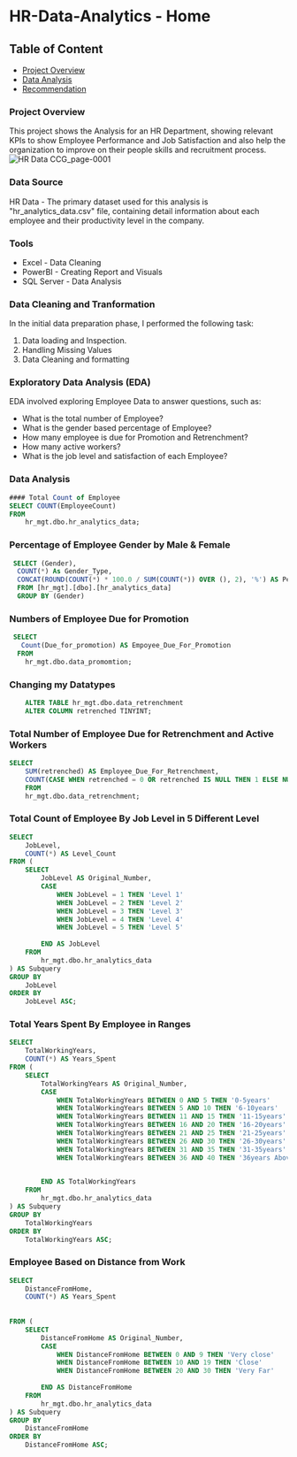 # HR-Data-Analytics - Home

## Table of Content

- [Project Overview](#project-overview)
- [Data Analysis](#data-analysis)
- [Recommendation](#recommendation)

### Project Overview
This project shows the Analysis for an HR Department, showing relevant KPIs to show Employee Performance and Job Satisfaction and also help the organization to improve on their people skills and recruitment process.
![HR Data CCG_page-0001](https://github.com/toyinyayu/HR-Data-Analytics/assets/31111105/4114cb97-eb46-4b3b-ac9c-cec69f2790ca)


### Data Source
HR Data - The primary dataset used for this analysis is "hr_analytics_data.csv" file, containing detail information about each employee and their productivity level in the company.

### Tools
- Excel - Data Cleaning
- PowerBI - Creating Report and Visuals
- SQL Server - Data Analysis


### Data Cleaning and Tranformation
In the initial data preparation phase, I performed the following task:
1. Data loading and Inspection.
2. Handling Missing Values
3. Data Cleaning and formatting

### Exploratory Data Analysis (EDA)
EDA involved exploring Employee Data to answer questions, such as:

- What is the total number of Employee?
- What is the gender based percentage of Employee?
- How many employee is due for Promotion and Retrenchment?
- How many active workers?
- What is the job level and satisfaction of each Employee?


### Data Analysis

```SQL
#### Total Count of Employee
SELECT COUNT(EmployeeCount)
FROM 
	hr_mgt.dbo.hr_analytics_data;
```

### Percentage of Employee Gender by Male & Female

```SQL
 SELECT (Gender), 
  COUNT(*) As Gender_Type,
  CONCAT(ROUND(COUNT(*) * 100.0 / SUM(COUNT(*)) OVER (), 2), '%') AS Percentage
  FROM [hr_mgt].[dbo].[hr_analytics_data]
  GROUP BY (Gender)
```

### Numbers of Employee Due for Promotion

```SQL
 SELECT
   Count(Due_for_promotion) AS Empoyee_Due_For_Promotion
  FROM 
	hr_mgt.dbo.data_promomtion;
```

### Changing my Datatypes

```SQL
	ALTER TABLE hr_mgt.dbo.data_retrenchment
	ALTER COLUMN retrenched TINYINT;
```

### Total Number of Employee Due for Retrenchment and Active Workers 

```SQL 
SELECT 
	SUM(retrenched) AS Employee_Due_For_Retrenchment,
	COUNT(CASE WHEN retrenched = 0 OR retrenched IS NULL THEN 1 ELSE NULL END) AS Active_Workers
	FROM
	hr_mgt.dbo.data_retrenchment;
```

### Total Count of Employee By Job Level in 5 Different Level

```SQL
SELECT
    JobLevel,
    COUNT(*) AS Level_Count
FROM (
    SELECT
        JobLevel AS Original_Number,
        CASE
            WHEN JobLevel = 1 THEN 'Level 1'
            WHEN JobLevel = 2 THEN 'Level 2'
            WHEN JobLevel = 3 THEN 'Level 3'
            WHEN JobLevel = 4 THEN 'Level 4'
            WHEN JobLevel = 5 THEN 'Level 5'
            
        END AS JobLevel
    FROM
        hr_mgt.dbo.hr_analytics_data
) AS Subquery
GROUP BY
    JobLevel
ORDER BY
	JobLevel ASC;

```

### Total Years Spent By Employee in Ranges 

```SQL
SELECT
    TotalWorkingYears,
    COUNT(*) AS Years_Spent
FROM (
    SELECT
        TotalWorkingYears AS Original_Number,
        CASE
            WHEN TotalWorkingYears BETWEEN 0 AND 5 THEN '0-5years'
            WHEN TotalWorkingYears BETWEEN 5 AND 10 THEN '6-10years'
            WHEN TotalWorkingYears BETWEEN 11 AND 15 THEN '11-15years'
            WHEN TotalWorkingYears BETWEEN 16 AND 20 THEN '16-20years'
            WHEN TotalWorkingYears BETWEEN 21 AND 25 THEN '21-25years'
			WHEN TotalWorkingYears BETWEEN 26 AND 30 THEN '26-30years'
			WHEN TotalWorkingYears BETWEEN 31 AND 35 THEN '31-35years'
			WHEN TotalWorkingYears BETWEEN 36 AND 40 THEN '36years Above'

   
        END AS TotalWorkingYears
    FROM
        hr_mgt.dbo.hr_analytics_data
) AS Subquery
GROUP BY
    TotalWorkingYears
ORDER BY
	TotalWorkingYears ASC;
```

### Employee Based on Distance from Work

```SQL
SELECT
    DistanceFromHome,
    COUNT(*) AS Years_Spent
	
	
FROM (
    SELECT
        DistanceFromHome AS Original_Number,
        CASE
            WHEN DistanceFromHome BETWEEN 0 AND 9 THEN 'Very close'
            WHEN DistanceFromHome BETWEEN 10 AND 19 THEN 'Close'
            WHEN DistanceFromHome BETWEEN 20 AND 30 THEN 'Very Far'
          
        END AS DistanceFromHome
    FROM
        hr_mgt.dbo.hr_analytics_data
) AS Subquery
GROUP BY
    DistanceFromHome
ORDER BY
	DistanceFromHome ASC;
```





